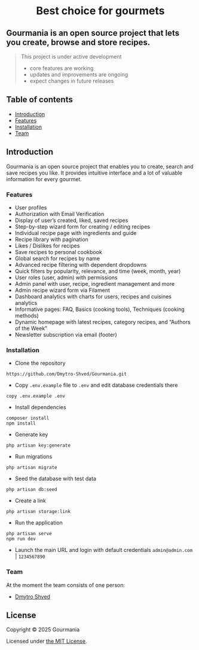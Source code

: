 <p align="center">
<img src="https://i.ibb.co/CPY6X6p/logo.png" alt="">
</p>

<h1 align="center">Best choice for gourmets</h1>

## Gourmania is an open source project that lets you create, browse and store recipes.

>This project is under active development
> 
>  - core features are working
>  - updates and improvements are ongoing
>  - expect changes in future releases

## Table of contents

- [Introduction](#introduction)
- [Features](#features)
- [Installation](#installation)
- [Team](#team)

## Introduction

Gourmania is an open source project that enables you to create, search and save recipes you like. It provides intuitive interface and a lot of valuable information for every gourmet.

### Features

- User profiles
- Authorization with Email Verification
- Display of user’s created, liked, saved recipes
- Step-by-step wizard form for creating / editing recipes
- Individual recipe page with ingredients and guide
- Recipe library with pagination
- Likes / Dislikes for recipes 
- Save recipes to personal cookbook
- Global search for recipes by name
- Advanced recipe filtering with dependent dropdowns
- Quick filters by popularity, relevance, and time (week, month, year)
- User roles (user, admin) with permissions
- Admin panel with user, recipe, ingredient management and more
- Admin recipe wizard form via Filament
- Dashboard analytics with charts for users, recipes and cuisines analytics
- Informative pages: FAQ, Basics (cooking tools), Techniques (cooking methods)
- Dynamic homepage with latest recipes, category recipes, and “Authors of the Week”
- Newsletter subscription via email (footer)


### Installation

- Clone the repository

```
https://github.com/Dmytro-Shved/Gourmania.git
```

- Copy `.env.example` file to `.env` and edit database credentials there

```
copy .env.example .env
```

- Install dependencies

```
composer install
npm install
```

- Generate key

```
php artisan key:generate
```

- Run migrations

```
php artisan migrate
```

- Seed the database with test data

```
php artisan db:seed
```

- Create a link

```
php artisan storage:link 
``` 

- Run the application

```
php artisan serve 
npm run dev
```
- Launch the main URL and login with default credentials `admin@admin.com` | `1234567890`

### Team

At the moment the team consists of one person:
- [Dmytro Shved](https://github.com/Dmytro-Shved)

## License

Copyright © 2025 Gourmania

Licensed under [the MIT License](/LICENSE.md).
